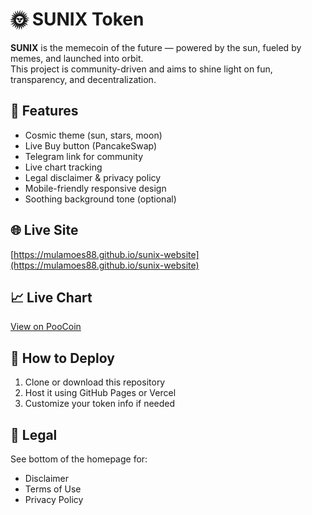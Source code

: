 
# 🌞 SUNIX Token

**SUNIX** is the memecoin of the future — powered by the sun, fueled by memes, and launched into orbit.  
This project is community-driven and aims to shine light on fun, transparency, and decentralization.

## 🚀 Features
- Cosmic theme (sun, stars, moon)
- Live Buy button (PancakeSwap)
- Telegram link for community
- Live chart tracking
- Legal disclaimer & privacy policy
- Mobile-friendly responsive design
- Soothing background tone (optional)

## 🌐 Live Site
[https://mulamoes88.github.io/sunix-website](https://mulamoes88.github.io/sunix-website)

## 📈 Live Chart
[View on PooCoin](https://poocoin.app/tokens/0x6f12d6a9df78981ba8e49bf8fdd03628227239d7)

## 🔧 How to Deploy
1. Clone or download this repository
2. Host it using GitHub Pages or Vercel
3. Customize your token info if needed

## 📜 Legal
See bottom of the homepage for:
- Disclaimer
- Terms of Use
- Privacy Policy
